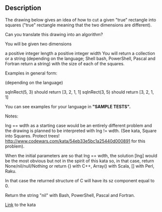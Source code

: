 ## Description
The drawing below gives an idea of how to cut a given "true" rectangle into squares ("true" rectangle meaning that the two dimensions are different).

Can you translate this drawing into an algorithm?

You will be given two dimensions

a positive integer length
a positive integer width
You will return a collection or a string (depending on the language; Shell bash, PowerShell, Pascal and Fortran return a string) with the size of each of the squares.

Examples in general form:

(depending on the language)

  sqInRect(5, 3) should return [3, 2, 1, 1]
  sqInRect(3, 5) should return [3, 2, 1, 1]
  
  You can see examples for your language in **"SAMPLE TESTS".**
  
Notes:

lng == wdth as a starting case would be an entirely different problem and the drawing is planned to be interpreted with lng != wdth. (See kata, Square into Squares. Protect trees! http://www.codewars.com/kata/54eb33e5bc1a25440d000891 for this problem).

When the initial parameters are so that lng == wdth, the solution [lng] would be the most obvious but not in the spirit of this kata so, in that case, return None/nil/null/Nothing or return {} with C++, Array() with Scala, [] with Perl, Raku.

In that case the returned structure of C will have its sz component equal to 0.

Return the string "nil" with Bash, PowerShell, Pascal and Fortran.

[Link](https://www.codewars.com/kata/55466989aeecab5aac00003e/train/csharp) to the kata